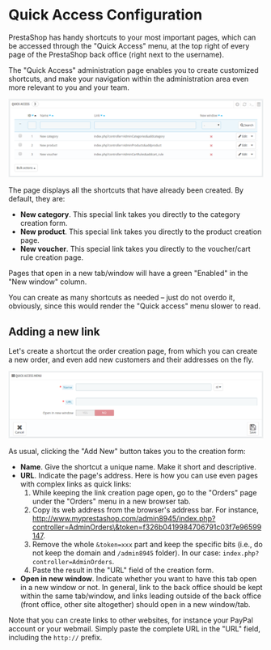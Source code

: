 # Quick Access Configuration

PrestaShop has handy shortcuts to your most important pages, which can be accessed through the "Quick Access" menu, at the top right of every page of the PrestaShop back office (right next to the username).

The "Quick Access" administration page enables you to create customized shortcuts, and make your navigation within the administration area even more relevant to you and your team.

![](<../../../.gitbook/assets/41418943 (1).png>)

The page displays all the shortcuts that have already been created. By default, they are:

* **New category**. This special link takes you directly to the category creation form.
* **New product**. This special link takes you directly to the product creation page.
* **New voucher**. This special link takes you directly to the voucher/cart rule creation page.

Pages that open in a new tab/window will have a green "Enabled" in the "New window" column.

You can create as many shortcuts as needed – just do not overdo it, obviously, since this would render the "Quick access" menu slower to read.

## Adding a new link <a href="#quickaccessconfiguration-addinganewlink" id="quickaccessconfiguration-addinganewlink"></a>

Let's create a shortcut the order creation page, from which you can create a new order, and even add new customers and their addresses on the fly.

![](<../../../.gitbook/assets/41418944 (1).png>)

As usual, clicking the "Add New" button takes you to the creation form:

* **Name**. Give the shortcut a unique name. Make it short and descriptive.
* **URL**. Indicate the page's address. Here is how you can use even pages with complex links as quick links:
  1. While keeping the link creation page open, go to the "Orders" page under the "Orders" menu in a new browser tab.
  2. Copy its web address from the browser's address bar. For instance, http://www.myprestashop.com/admin8945/index.php?controller=AdminOrders\&token=f326b0419984706791c03f7e96599147.
  3. Remove the whole `&token=xxx` part and keep the specific bits (i.e., do not keep the domain and `/admin8945` folder). In our case: `index.php?controller=AdminOrders`.
  4. Paste the result in the "URL" field of the creation form.
* **Open in new window**. Indicate whether you want to have this tab open in a new window or not. In general, link to the back office should be kept within the same tab/window, and links leading outside of the back office (front office, other site altogether) should open in a new window/tab.

Note that you can create links to other websites, for instance your PayPal account or your webmail. Simply paste the complete URL in the "URL" field, including the `http://` prefix.
